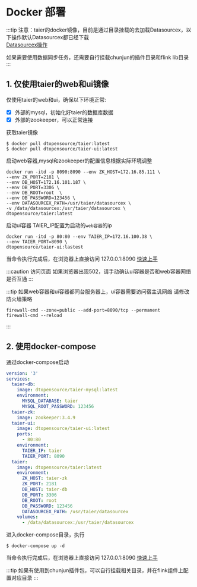 # Docker 部署

:::tip
注意：taier的docker镜像，目前是通过目录挂载的去加载Datasourcex，以下操作默认Datasourcex都已经下载  
[Datasourcex操作](./pre-operation.md)

如果需要使用数据同步任务，还需要自行挂载chunjun的插件目录和flink lib目录
:::

## 1. 仅使用taier的web和ui镜像

仅使用taier的web和ui，确保以下环境正常:

- [x] 外部的mysql，初始化好taier的数据库数据
- [x] 外部的zookeeper，可以正常连接

获取taier镜像

```shell
$ docker pull dtopensource/taier:latest
$ docker pull dtopensource/taier-ui:latest
```

启动web容器,mysql和zookeeper的配置信息根据实际环境调整

```shell
docker run -itd -p 8090:8090 --env ZK_HOST=172.16.85.111 \
--env ZK_PORT=2181 \
--env DB_HOST=172.16.101.187 \
--env DB_PORT=3306 \
--env DB_ROOT=root  \
--env DB_PASSWORD=123456 \
--env DATASOURCEX_PATH=/usr/taier/datasourcex \
-v /data/datasourcex:/usr/taier/datasourcex \
dtopensource/taier:latest
```

启动ui容器
TAIER_IP配置为启动的`web容器`的ip

```shell
docker run -itd -p 80:80 --env TAIER_IP=172.16.100.38 \
--env TAIER_PORT=8090 \
dtopensource/taier-ui:lastest
```

当命令执行完成后，在浏览器上直接访问 127.0.0.1:8090 [快速上手](./quickstart/start.md)

:::caution
访问页面 如果浏览器出现502，请手动确认ui容器是否和web容器网络是否互通
:::

:::tip
如果web容器和ui容器都同台服务器上，ui容器需要访问宿主讥网络 请修改防火墙策略

```shell
firewall-cmd --zone=public --add-port=8090/tcp --permanent    
firewall-cmd --reload  
```

:::

## 2. 使用docker-compose

通过docker-compose启动

```yaml
version: '3'
services:
  taier-db:
    image: dtopensource/taier-mysql:latest
    environment:
      MYSQL_DATABASE: taier
      MYSQL_ROOT_PASSWORD: 123456
  taier-zk:
    image: zookeeper:3.4.9
  taier-ui:
    image: dtopensource/taier-ui:latest
    ports:
      - 80:80
    environment:
      TAIER_IP: taier
      TAIER_PORT: 8090
  taier:
    image: dtopensource/taier:latest
    environment:
      ZK_HOST: taier-zk
      ZK_PORT: 2181
      DB_HOST: taier-db
      DB_PORT: 3306
      DB_ROOT: root
      DB_PASSWORD: 123456
      DATASOURCEX_PATH: /usr/taier/datasourcex
    volumes:
      - /data/datasourcex:/usr/taier/datasourcex
```

进入docker-compose目录，执行

```shell
$ docker-compose up -d
```

当命令执行完成后，在浏览器上直接访问 127.0.0.1:8090 [快速上手](./quickstart/start.md)

:::tip
如果有使用到chunjun插件包，可以自行挂载相关目录，并在flink组件上配置对应目录
:::